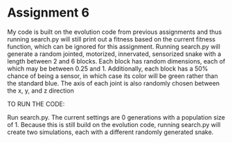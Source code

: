 # Assignment 6

My code is built on the evolution code from previous assignments and thus running search.py will still print out a fitness based on the current fitness function, which can be ignored for this assignment. Running search.py will generate a random jointed, motorized, innervated, sensorized snake with a length between 2 and 6 blocks. Each block has random dimensions, each of which may be between 0.25 and 1. Additionally, each block has a 50% chance of being a sensor, in which case its color will be green rather than the standard blue. The axis of each joint is also randomly chosen between the x, y, and z direction 

TO RUN THE CODE:

Run search.py. The current settings are 0 generations with a population size of 1. Because this is still build on the evolution code, running search.py will create two simulations, each with a different randomly generated snake. 
